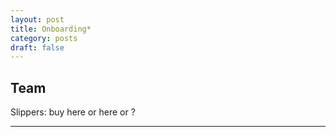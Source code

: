 ```yaml
---
layout: post
title: Onboarding*
category: posts
draft: false
---
```


## Team

Slippers: buy here or here or ?

---
